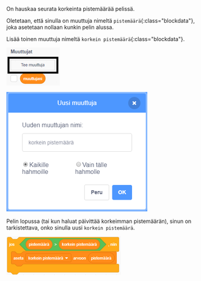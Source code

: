 On hauskaa seurata korkeinta pistemäärää pelissä.

Oletetaan, että sinulla on muuttuja nimeltä `pistemäärä`{:class="blockdata"}, joka asetetaan nollaan kunkin pelin alussa.

Lisää toinen muuttuja nimeltä `korkein pistemäärä`{:class="blockdata"}.

![muuttujat-valikko, jossa Luo Muuttuja korostettuna](images/make-variable-annotated.png)

![uusi muuttuja -ponnahdusikkuna, jossa muuttujan nimi on korkein pistemäärä](images/make-high-score-variable.png)

Pelin lopussa (tai kun haluat päivittää korkeimman pistemäärän), sinun on tarkistettava, onko sinulla uusi `korkein pistemäärä`.

![koodilohkot vaativat, että korkein pistemäärä on yhtä suuri kuin pistemäärä](images/check-for-high-score.png)